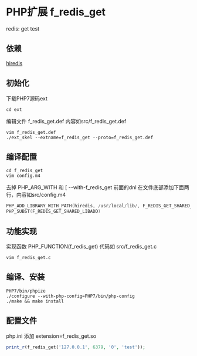 # PHP扩展 f_redis_get

redis: get test 

## 依赖
[hiredis](https://github.com/redis/hiredis)

## 初始化

下载PHP7源码ext
```shell
cd ext
```

编辑文件 f_redis_get.def 内容如src/f_redis_get.def
```shell
vim f_redis_get.def
./ext_skel --extname=f_redis_get --proto=f_redis_get.def
```

## 编译配置
```shell
cd f_redis_get  
vim config.m4
```
去掉 PHP_ARG_WITH 和 [  --with-f_redis_get 前面的dnl 在文件底部添加下面两行，内容如src/config.m4
```C
PHP_ADD_LIBRARY_WITH_PATH(hiredis, /usr/local/lib/, F_REDIS_GET_SHARED_LIBADD)  
PHP_SUBST(F_REDIS_GET_SHARED_LIBADD)  
```

## 功能实现  
实现函数 PHP_FUNCTION(f_redis_get) 代码如 src/f_redis_get.c  
```
vim f_redis_get.c
```

## 编译、安装

```shell
PHP7/bin/phpize  
./configure --with-php-config=PHP7/bin/php-config  
./make && make install  
```
## 配置文件 
php.ini 添加 extension=f_redis_get.so
```php
print_r(f_redis_get('127.0.0.1', 6379, '0', 'test'));
```

